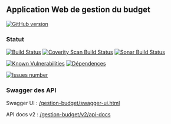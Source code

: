 
## Application Web de gestion du budget
[![GitHub version](https://badge.fury.io/gh/vzwingma%2Fgestion-budget.svg)](https://badge.fury.io/gh/vzwingma%2Fgestion-budget)

### Statut

<a href='https://travis-ci.org/vzwingma/gestion-budget/branches'><img src='https://travis-ci.org/vzwingma/gestion-budget.svg' alt='Build Status' /></a>
<a href="https://scan.coverity.com/projects/vzwingma-gestion-budget"><img alt="Coverity Scan Build Status" src="https://img.shields.io/coverity/scan/7385.svg"/></a>
<a href="https://sonarcloud.io/dashboard?id=gestion-budget"><img alt="Sonar Build Status" src="https://sonarcloud.io/api/badges/gate?key=gestion-budget"/></a>

[![Known Vulnerabilities](https://snyk.io/test/github/vzwingma/gestion-budget/badge.svg)](https://snyk.io/test/github/vzwingma/gestion-budget)
[![Dépendences](https://beta.gemnasium.com/badges/github.com/vzwingma/gestion-budget.svg)](https://beta.gemnasium.com/projects/github.com/vzwingma/gestion-budget)

<a href='https://github.com/vzwingma/gestion-budget/issues'><img src='http://githubbadges.herokuapp.com/vzwingma/gestion-budget/issues?style=square' alt='Issues number' /></a>

### Swagger des API

Swagger UI  : <a href='http://localhost:8080/gestion-budget/swagger-ui.html'>/gestion-budget/swagger-ui.html</a>

API docs v2 : <a href='http://localhost:8080/gestion-budget/v2/api-docs'>/gestion-budget/v2/api-docs</a>